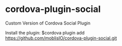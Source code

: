 # cordova-plugin-social
Custom Version of Cordova Social Plugin

Install the plugin: $cordova plugin add https://github.com/moblisIO/cordova-plugin-social.git

